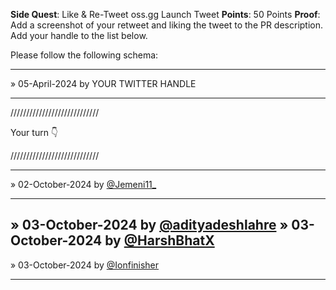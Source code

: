 **Side Quest**: Like & Re-Tweet oss.gg Launch Tweet
**Points**: 50 Points
**Proof**: Add a screenshot of your retweet and liking the tweet to the PR description. Add your handle to the list below.

Please follow the following schema:

---

» 05-April-2024 by YOUR TWITTER HANDLE

---

////////////////////////////

Your turn 👇

////////////////////////////

---

» 02-October-2024 by [@Jemeni11\_](https://x.com/Jemeni11_)

---

» 03-October-2024 by [@adityadeshlahre](https://x.com/adityadeshlahre/)
» 03-October-2024 by [@HarshBhatX](https://x.com/HarshBhatX/status/HarshBhatX)
---

» 03-October-2024 by [@Ionfinisher](https://x.com/ion_finisher/)

---

